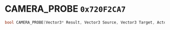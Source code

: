 # CAMERA_PROBE `0x720F2CA7`

```cpp
bool CAMERA_PROBE(Vector3* Result, Vector3 Source, Vector3 Target, Actor Owner, int Flag);
```